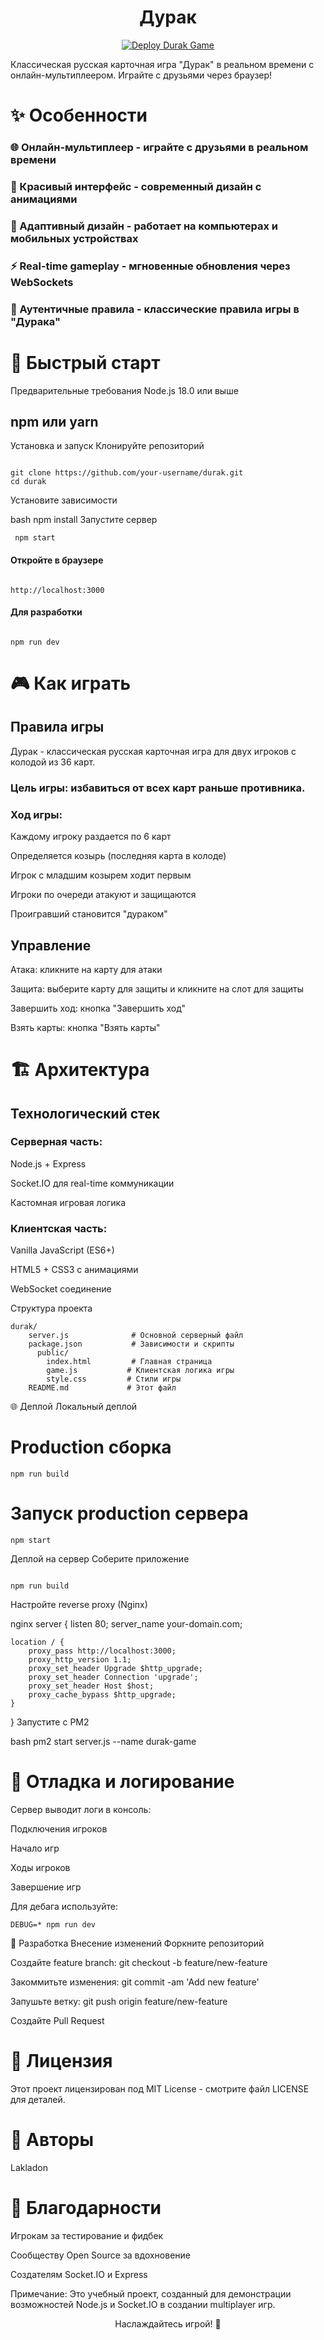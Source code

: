 <div align="center">




# Дурак 
[![Deploy Durak Game](https://github.com/lakladon/durak/actions/workflows/deploy.yml/badge.svg)](https://github.com/lakladon/durak/actions/workflows/deploy.yml)
</div>

Классическая русская карточная игра "Дурак" в реальном времени с онлайн-мультиплеером. Играйте с друзьями через браузер!

# ✨ Особенности
### 🌐 Онлайн-мультиплеер - играйте с друзьями в реальном времени

### 🎨 Красивый интерфейс - современный дизайн с анимациями

### 📱 Адаптивный дизайн - работает на компьютерах и мобильных устройствах

### ⚡ Real-time gameplay - мгновенные обновления через WebSockets

### 🎯 Аутентичные правила - классические правила игры в "Дурака"

# 🚀 Быстрый старт
Предварительные требования
Node.js 18.0 или выше

## npm или yarn

Установка и запуск
Клонируйте репозиторий

```

git clone https://github.com/your-username/durak.git
cd durak
```

Установите зависимости

bash
npm install
Запустите сервер

```
 npm start
```

#### Откройте в браузере

```

http://localhost:3000
```

#### Для разработки
```

npm run dev
```

# 🎮 Как играть
## Правила игры
Дурак - классическая русская карточная игра для двух игроков с колодой из 36 карт.

### Цель игры: избавиться от всех карт раньше противника.

### Ход игры:

Каждому игроку раздается по 6 карт

Определяется козырь (последняя карта в колоде)

Игрок с младшим козырем ходит первым

Игроки по очереди атакуют и защищаются

Проигравший становится "дураком"

## Управление
Атака: кликните на карту для атаки

Защита: выберите карту для защиты и кликните на слот для защиты

Завершить ход: кнопка "Завершить ход"

Взять карты: кнопка "Взять карты"

# 🏗️ Архитектура
## Технологический стек
### Серверная часть:

Node.js + Express

Socket.IO для real-time коммуникации

Кастомная игровая логика

### Клиентская часть:

Vanilla JavaScript (ES6+)

HTML5 + CSS3 с анимациями

WebSocket соединение

Структура проекта
```
durak/
    server.js              # Основной серверный файл
    package.json           # Зависимости и скрипты
      public/
        index.html         # Главная страница
        game.js           # Клиентская логика игры
        style.css         # Стили игры
    README.md             # Этот файл
```

🌐 Деплой
Локальный деплой

# Production сборка
```
npm run build
```

# Запуск production сервера
```
npm start
```

Деплой на сервер
Соберите приложение

```

npm run build
```
Настройте reverse proxy (Nginx)

nginx
server {
    listen 80;
    server_name your-domain.com;
    
    location / {
        proxy_pass http://localhost:3000;
        proxy_http_version 1.1;
        proxy_set_header Upgrade $http_upgrade;
        proxy_set_header Connection 'upgrade';
        proxy_set_header Host $host;
        proxy_cache_bypass $http_upgrade;
    }
}
Запустите с PM2

bash
pm2 start server.js --name durak-game
# 🐛 Отладка и логирование
Сервер выводит логи в консоль:

Подключения игроков

Начало игр

Ходы игроков

Завершение игр

Для дебага используйте:

```
DEBUG=* npm run dev
```
🤝 Разработка
Внесение изменений
Форкните репозиторий

Создайте feature branch: git checkout -b feature/new-feature

Закоммитьте изменения: git commit -am 'Add new feature'

Запушьте ветку: git push origin feature/new-feature

Создайте Pull Request


# 📝 Лицензия
Этот проект лицензирован под MIT License - смотрите файл LICENSE для деталей.

# 👥 Авторы
Lakladon 

# 🙏 Благодарности
Игрокам за тестирование и фидбек

Сообществу Open Source за вдохновение

Создателям Socket.IO и Express

Примечание: Это учебный проект, созданный для демонстрации возможностей Node.js и Socket.IO в создании multiplayer игр.

<div align="center">
Наслаждайтесь игрой! 🎴

</div>
